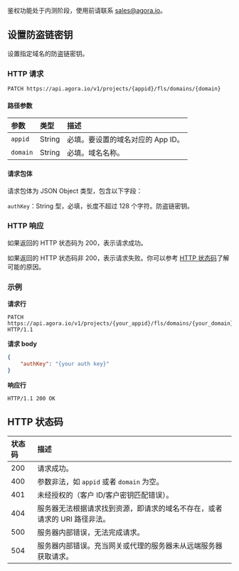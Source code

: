 鉴权功能处于内测阶段，使用前请联系 sales@agora.io。

## 设置防盗链密钥

设置指定域名的防盗链密钥。

### HTTP 请求

```http
PATCH https://api.agora.io/v1/projects/{appid}/fls/domains/{domain}
```

#### 路径参数

|参数|类型|描述|
|:------|:------|:------|
|`appid`|String|必填。要设置的域名对应的 App ID。|
|`domain`|String|必填。域名名称。|

#### 请求包体

请求包体为 JSON Object 类型，包含以下字段：

`authKey`：String 型，必填，长度不超过 128 个字符。防盗链密钥。

### HTTP 响应

如果返回的 HTTP 状态码为 200，表示请求成功。

如果返回的 HTTP 状态码非 200，表示请求失败。你可以参考 [HTTP 状态码](#http-code)了解可能的原因。

### 示例

**请求行**

```http
PATCH https://api.agora.io/v1/projects/{your_appid}/fls/domains/{your_domain} HTTP/1.1
```

**请求 body**

```json
{
    "authKey": "{your auth key}"
}
```

**响应行**

```http
HTTP/1.1 200 OK
```

<a name="http-code"></a>
## HTTP 状态码

| 状态码 | 描述                                                         |
| :----- | :----------------------------------------------------------- |
| 200    | 请求成功。                                                   |
| 400    | 参数非法，如 `appid` 或者 `domain` 为空。                    |
| 401    | 未经授权的（客户 ID/客户密钥匹配错误）。                     |
| 404    | 服务器无法根据请求找到资源，即请求的域名不存在，或者请求的 URI 路径非法。 |
| 500    | 服务器内部错误，无法完成请求。                               |
| 504    | 服务器内部错误。充当网关或代理的服务器未从远端服务器获取请求。 |
